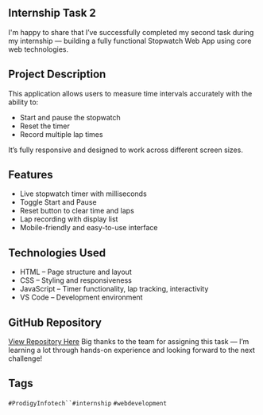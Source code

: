 ## Internship Task 2

I'm happy to share that I’ve successfully completed my second task during my internship — building a fully functional Stopwatch Web App using core web technologies.

## Project Description

This application allows users to measure time intervals accurately with the ability to:
- Start and pause the stopwatch
- Reset the timer
- Record multiple lap times

It’s fully responsive and designed to work across different screen sizes.

## Features

- Live stopwatch timer with milliseconds
- Toggle Start and Pause
- Reset button to clear time and laps
- Lap recording with display list
- Mobile-friendly and easy-to-use interface

## Technologies Used

- HTML – Page structure and layout
- CSS – Styling and responsiveness
- JavaScript – Timer functionality, lap tracking, interactivity
- VS Code – Development environment
  
## GitHub Repository

[View Repository Here](https://github.com/LichtjnBKA3joc/PRODIGY_WD_02)
Big thanks to the team for assigning this task — I’m learning a lot through hands-on experience and looking forward to the next challenge!

## Tags
`#ProdigyInfotech``#internship` `#webdevelopment`
